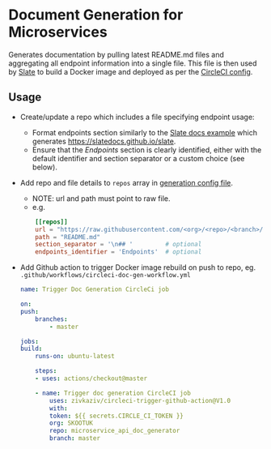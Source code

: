 # Document Generation for Microservices

Generates documentation by pulling latest README.md files and aggregating all endpoint information into a single file.
This file is then used by [Slate](https://github.com/slatedocs/slate) to build a Docker image and deployed as per the [CircleCI config](.circleci/config.yml).

## Usage

* Create/update a repo which includes a file specifying endpoint usage:
    * Format endpoints section similarly to the [Slate docs example](https://github.com/slatedocs/slate/blob/master/source/index.html.md) which generates https://slatedocs.github.io/slate.
    * Ensure that the *Endpoints* section is clearly identified, either with the default identifier and section separator or a custom choice (see below). 

* Add repo and file details to `repos` array in [generation config file](generate/config.toml).
    * NOTE: url and path must point to raw file.
    * e.g.
    ``` toml
        [[repos]]
        url = "https://raw.githubusercontent.com/<org>/<repo>/<branch>/"
        path = "README.md"
        section_separator = '\n## '         # optional        
        endpoints_identifier = 'Endpoints'  # optional
    ```

* Add Github action to trigger Docker image rebuild on push to repo, eg. `.github/workflows/circleci-doc-gen-workflow.yml`

    ```yml 
    name: Trigger Doc Generation CircleCi job

    on:
    push:
        branches:
            - master

    jobs:
    build:
        runs-on: ubuntu-latest

        steps:
        - uses: actions/checkout@master

        - name: Trigger doc generation CircleCI job
            uses: zivkaziv/circleci-trigger-github-action@V1.0
            with:
            token: ${{ secrets.CIRCLE_CI_TOKEN }}
            org: SKOOTUK
            repo: microservice_api_doc_generator
            branch: master
    ```
